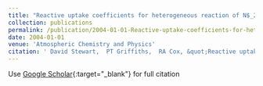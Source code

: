 ```yaml
---
title: "Reactive uptake coefficients for heterogeneous reaction of N$_2$O$_5$ with submicron aerosols of NaCl and natural sea salt"
collection: publications
permalink: /publication/2004-01-01-Reactive-uptake-coefficients-for-heterogeneous-reaction-of-N_2O_5-with-submicron-aerosols-of-NaCl-and-natural-sea-salt
date: 2004-01-01
venue: 'Atmospheric Chemistry and Physics'
citation: ' David Stewart,  PT Griffiths,  RA Cox, &quot;Reactive uptake coefficients for heterogeneous reaction of N$_2$O$_5$ with submicron aerosols of NaCl and natural sea salt.&quot; Atmospheric Chemistry and Physics, 2004.'
---
```

Use [Google Scholar](https://scholar.google.com/scholar?q=Reactive+uptake+coefficients+for+heterogeneous+reaction+of+N$_2$O$_5$+with+submicron+aerosols+of+NaCl+and+natural+sea+salt){:target="_blank"} for full citation